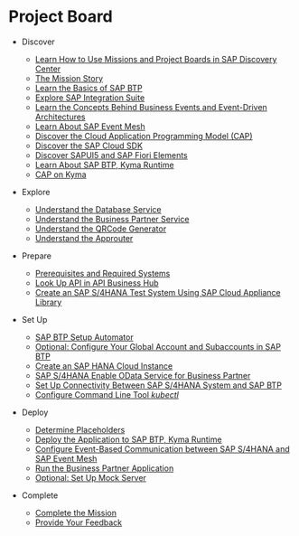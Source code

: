 # Project Board

<!-- disco-toc-start -->

- Discover
  - [Learn How to Use Missions and Project Boards in SAP Discovery Center](./discover/how-to-use-missions/README.md)
  - [The Mission Story](discover/business-story/README.md)
  - [Learn the Basics of SAP BTP](discover/btp-basics/README.md)
  - [Explore SAP Integration Suite](./discover/sap-integration-suite/README.md)
  - [Learn the Concepts Behind Business Events and Event-Driven Architectures](./discover/event-driven-architecture/README.md)
  - [Learn About SAP Event Mesh](./discover/sap-event-mesh/README.md)
  - [Discover the Cloud Application Programming Model (CAP)](./discover/discover-cap/README.md)
  - [Discover the SAP Cloud SDK](./discover/discover-sap-cloud-sdk/README.md)
  - [Discover SAPUI5 and SAP Fiori Elements](./discover/ui5-fiori-elements-business-app-studio-launchpad/README.md)
  - [Learn About SAP BTP, Kyma Runtime](discover/kyma-basics/README.md)
  - [CAP on Kyma](discover/cap-on-kyma/README.md)
  
- Explore
  - [Understand the Database Service](explore/db-service/README.md)
  - [Understand the Business Partner Service](explore/bp-service/README.md)
  - [Understand the QRCode Generator](explore/qrcodegenerator/README.md)
  - [Understand the Approuter](explore/approuter/README.md)
  
- Prepare
  - [Prerequisites and Required Systems](prepare/prerequisites/README.md)
  - [Look Up API in API Business Hub](prepare/explore-apis-and-events/README.md)
  - [Create an SAP S/4HANA Test System Using SAP Cloud Appliance Library](prepare/cal/README.md)
  
- Set Up
  - [SAP BTP Setup Automator](set%20up/btp-setup-automator/README.md)
  - [Optional: Configure Your Global Account and Subaccounts in SAP BTP](set%20up/configure-account/README.md)
  - [Create an SAP HANA Cloud Instance](set%20up/hana/README.md)
  - [SAP S/4HANA Enable OData Service for Business Partner](set%20up/s4h-setup/README.md)
  - [Set Up Connectivity Between SAP S/4HANA System and SAP BTP](set%20up/connectivity/README.md)
  - [Configure Command Line Tool *kubectl*](set%20up/kubeconfig-setup/README.md)
  
- Deploy
  - [Determine Placeholders](deploy/prepare-deployment/README.md)
  - [Deploy the Application to SAP BTP, Kyma Runtime](deploy/deploy/README.md)
  - [Configure Event-Based Communication between SAP S/4HANA and SAP Event Mesh](deploy/configure-channel/README.md)
  - [Run the Business Partner Application](deploy/run-the-scenario/README.md)
  - [Optional: Set Up Mock Server](deploy/setup-mock/README.md)
  
- Complete
  - [Complete the Mission](complete/complete-mission/README.md)
  - [Provide Your Feedback](complete/give-feedback/README.md)

<!-- disco-toc-end -->
